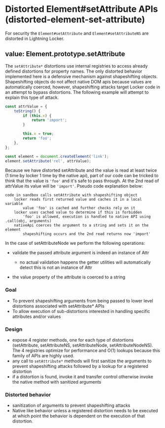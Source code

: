 # Distorted Element#setAttribute APIs (distorted-element-set-attribute)

For security the `Element#setAttribute` and `Element#setAttributeNS` are distorted
in Lightning Locker.

<!-- START generated embed: @locker/distortion/src/Element/docs/setAttribute-family-apis.md -->
## value: Element.prototype.setAttribute

The `setAttribute*` distortions use internal registries to access already defined
distortions for property names. The only distorted behavior implemented here is a
defensive mechanism against shapeshifting objects. Shapeshifting objects do not
affect native DOM apis because values are automatically coerced, however,
shapeshifting attacks target Locker code in an attempt to bypass distortions.
The following example will attempt to explain this type of attack.

```js
const attrValue = {
    toString() {
        if (this.x) {
            return 'import';
        }

        this.x = true;
        return 'foo';
    },
};

const element = document.createElement('link');
element.setAttribute('rel', attrValue);
```

Because we have distorted setAttribute and the value is read at least twice
(1 time by locker 1 time by the native api), part of our code can be tricked to
think that the value is `'foo'` and it's safe to pass through. At the 2nd read
of attrValue its value will be `'import'`. Pseudo code explanation below:
```text
code in sandbox calls setAttribute with shapeshifting object
    locker reads first returned value and caches it in a local variable
        value 'foo' is cached and further checks rely on it
    locker uses cached value to determine if this is forbidden
        'foo' is allowed, execution is handled to native API using .call(obj, arguments)
    nativeApi coerces the argument to a string and sets it on the element
        shapeshifting occurs and the 2nd read returns now 'import'

```

In the case of setAttributeNode we perform the following operations:

- validate the passed attribute argument is indeed an instance of Attr
	- no actual validation happens the getter utilities will automatically detect
    this is not an instance of Attr


- the value property of the attribute is coerced to a string

### Goal

- To prevent shapeshifting arguments from being passed to lower level distortions
associated with setAttribute* APIs
- To allow execution of sub-distortions interested in handling specific attributes
and/or values

### Design

- expose 4 register methods, one for each type of distortions
(setAttribute, setAttributeNS, setAttributeNode, setAttributeNodeNS). The 4
registries optimize for performance and O(1) lookups because this family of APIs
are highly used.
- any call to `setAttribute*` methods will first sanitize the arguments to prevent
shapeshifting attacks followed by a lookup for a registered distortion
- if a distortion is found, invoke it and transfer control otherwise invoke the
native method with sanitized arguments

### Distorted behavior

- sanitization of arguments to prevent shapeshifting attacks
- Native like behavior unless a registered distortion needs to be executed at
which point the behavior is dependent on the execution of that distortion.
<!-- END generated embed please keep comment here to allow auto update -->
